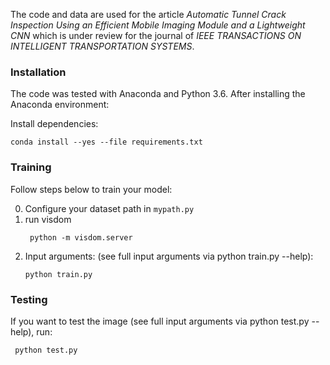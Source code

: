 The code and data are used for the article *Automatic Tunnel Crack Inspection Using an Efficient Mobile Imaging Module and a Lightweight CNN* which is under review for the journal of *IEEE TRANSACTIONS ON INTELLIGENT TRANSPORTATION SYSTEMS*.


### Installation
The code was tested with Anaconda and Python 3.6. After installing the Anaconda environment:

Install dependencies:
   
    conda install --yes --file requirements.txt
   

### Training
Follow steps below to train your model:

0. Configure your dataset path in `mypath.py`
1. run visdom
    ```
	 python -m visdom.server
    ```
2. Input arguments: (see full input arguments via python train.py --help):
    ```
	python train.py 
    ```


### Testing
If you want to test the image (see full input arguments via python test.py --help),  run:
	
   ```
	python test.py 
   ```

